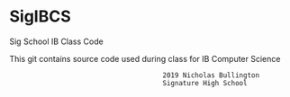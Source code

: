 # SigIBCS
Sig School IB Class Code

This git contains source code used during class for IB Computer Science


                                          2019 Nicholas Bullington
                                          Signature High School
